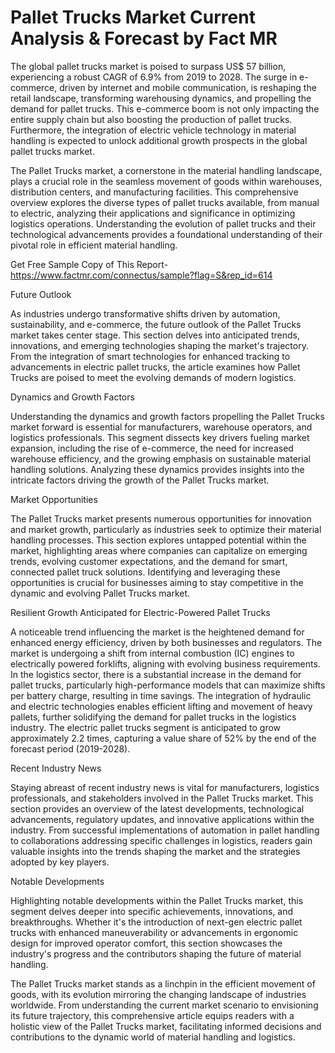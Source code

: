 # Pallet Trucks Market Current Analysis & Forecast by Fact MR

The global pallet trucks market is poised to surpass US$ 57 billion, experiencing a robust CAGR of 6.9% from 2019 to 2028. The surge in e-commerce, driven by internet and mobile communication, is reshaping the retail landscape, transforming warehousing dynamics, and propelling the demand for pallet trucks. This e-commerce boom is not only impacting the entire supply chain but also boosting the production of pallet trucks. Furthermore, the integration of electric vehicle technology in material handling is expected to unlock additional growth prospects in the global pallet trucks market.

The Pallet Trucks market, a cornerstone in the material handling landscape, plays a crucial role in the seamless movement of goods within warehouses, distribution centers, and manufacturing facilities. This comprehensive overview explores the diverse types of pallet trucks available, from manual to electric, analyzing their applications and significance in optimizing logistics operations. Understanding the evolution of pallet trucks and their technological advancements provides a foundational understanding of their pivotal role in efficient material handling.

Get Free Sample Copy of This Report-https://www.factmr.com/connectus/sample?flag=S&rep_id=614

Future Outlook

As industries undergo transformative shifts driven by automation, sustainability, and e-commerce, the future outlook of the Pallet Trucks market takes center stage. This section delves into anticipated trends, innovations, and emerging technologies shaping the market's trajectory. From the integration of smart technologies for enhanced tracking to advancements in electric pallet trucks, the article examines how Pallet Trucks are poised to meet the evolving demands of modern logistics.

Dynamics and Growth Factors

Understanding the dynamics and growth factors propelling the Pallet Trucks market forward is essential for manufacturers, warehouse operators, and logistics professionals. This segment dissects key drivers fueling market expansion, including the rise of e-commerce, the need for increased warehouse efficiency, and the growing emphasis on sustainable material handling solutions. Analyzing these dynamics provides insights into the intricate factors driving the growth of the Pallet Trucks market.

Market Opportunities

The Pallet Trucks market presents numerous opportunities for innovation and market growth, particularly as industries seek to optimize their material handling processes. This section explores untapped potential within the market, highlighting areas where companies can capitalize on emerging trends, evolving customer expectations, and the demand for smart, connected pallet truck solutions. Identifying and leveraging these opportunities is crucial for businesses aiming to stay competitive in the dynamic and evolving Pallet Trucks market.

Resilient Growth Anticipated for Electric-Powered Pallet Trucks

A noticeable trend influencing the market is the heightened demand for enhanced energy efficiency, driven by both businesses and regulators. The market is undergoing a shift from internal combustion (IC) engines to electrically powered forklifts, aligning with evolving business requirements. In the logistics sector, there is a substantial increase in the demand for pallet trucks, particularly high-performance models that can maximize shifts per battery charge, resulting in time savings. The integration of hydraulic and electric technologies enables efficient lifting and movement of heavy pallets, further solidifying the demand for pallet trucks in the logistics industry. The electric pallet trucks segment is anticipated to grow approximately 2.2 times, capturing a value share of 52% by the end of the forecast period (2019-2028).

Recent Industry News

Staying abreast of recent industry news is vital for manufacturers, logistics professionals, and stakeholders involved in the Pallet Trucks market. This section provides an overview of the latest developments, technological advancements, regulatory updates, and innovative applications within the industry. From successful implementations of automation in pallet handling to collaborations addressing specific challenges in logistics, readers gain valuable insights into the trends shaping the market and the strategies adopted by key players.

Notable Developments

Highlighting notable developments within the Pallet Trucks market, this segment delves deeper into specific achievements, innovations, and breakthroughs. Whether it's the introduction of next-gen electric pallet trucks with enhanced maneuverability or advancements in ergonomic design for improved operator comfort, this section showcases the industry's progress and the contributors shaping the future of material handling.


The Pallet Trucks market stands as a linchpin in the efficient movement of goods, with its evolution mirroring the changing landscape of industries worldwide. From understanding the current market scenario to envisioning its future trajectory, this comprehensive article equips readers with a holistic view of the Pallet Trucks market, facilitating informed decisions and contributions to the dynamic world of material handling and logistics.

